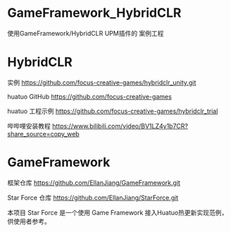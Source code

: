 # GameFramework_HybridCLR
使用GameFramework/HybridCLR UPM插件的 案例工程

# HybridCLR

实例 https://github.com/focus-creative-games/hybridclr_unity.git

huatuo GitHub https://github.com/focus-creative-games

huatuo 工程示例 https://github.com/focus-creative-games/hybridclr_trial

哔哔哩安装教程 https://www.bilibili.com/video/BV1LZ4y1b7CR?share_source=copy_web

# GameFramework

框架仓库 https://github.com/EllanJiang/GameFramework.git

Star Force 仓库 https://github.com/EllanJiang/StarForce.git

本项目 Star Force 是一个使用 Game Framework 接入Huatuo热更新实现范例，供使用者参考。
